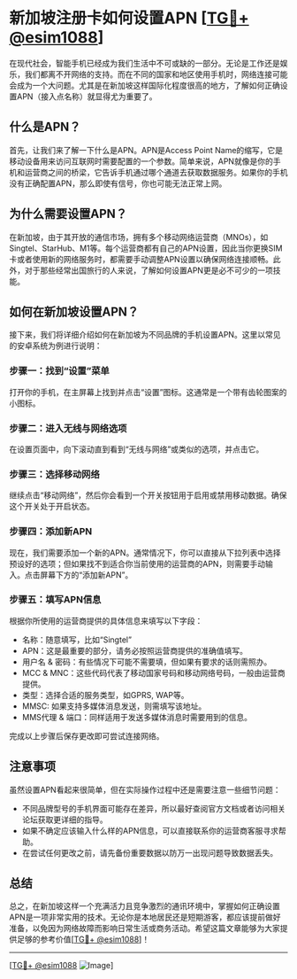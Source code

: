 # 新加坡注册卡如何设置APN [[TG💪+ @esim1088](https://t.me/s/esim1088)]

在现代社会，智能手机已经成为我们生活中不可或缺的一部分。无论是工作还是娱乐，我们都离不开网络的支持。而在不同的国家和地区使用手机时，网络连接可能会成为一个大问题。尤其是在新加坡这样国际化程度很高的地方，了解如何正确设置APN（接入点名称）就显得尤为重要了。

## 什么是APN？

首先，让我们来了解一下什么是APN。APN是Access Point Name的缩写，它是移动设备用来访问互联网时需要配置的一个参数。简单来说，APN就像是你的手机和运营商之间的桥梁，它告诉手机通过哪个通道去获取数据服务。如果你的手机没有正确配置APN，那么即使有信号，你也可能无法正常上网。

## 为什么需要设置APN？

在新加坡，由于其开放的通信市场，拥有多个移动网络运营商（MNOs），如Singtel、StarHub、M1等。每个运营商都有自己的APN设置，因此当你更换SIM卡或者使用新的网络服务时，都需要手动调整APN设置以确保网络连接顺畅。此外，对于那些经常出国旅行的人来说，了解如何设置APN更是必不可少的一项技能。

## 如何在新加坡设置APN？

接下来，我们将详细介绍如何在新加坡为不同品牌的手机设置APN。这里以常见的安卓系统为例进行说明：

### 步骤一：找到“设置”菜单

打开你的手机，在主屏幕上找到并点击“设置”图标。这通常是一个带有齿轮图案的小图标。

### 步骤二：进入无线与网络选项

在设置页面中，向下滚动直到看到“无线与网络”或类似的选项，并点击它。

### 步骤三：选择移动网络

继续点击“移动网络”，然后你会看到一个开关按钮用于启用或禁用移动数据。确保这个开关处于开启状态。

### 步骤四：添加新APN

现在，我们需要添加一个新的APN。通常情况下，你可以直接从下拉列表中选择预设好的选项；但如果找不到适合你当前使用的运营商的APN，则需要手动输入。点击屏幕下方的“添加新APN”。

### 步骤五：填写APN信息

根据你所使用的运营商提供的具体信息来填写以下字段：
- 名称：随意填写，比如“Singtel”
- APN：这是最重要的部分，请务必按照运营商提供的准确值填写。
- 用户名 & 密码：有些情况下可能不需要填，但如果有要求的话则需照办。
- MCC & MNC：这些代码代表了移动国家号码和移动网络号码，一般由运营商提供。
- 类型：选择合适的服务类型，如GPRS, WAP等。
- MMSC: 如果支持多媒体消息发送，则需填写该地址。
- MMS代理 & 端口：同样适用于发送多媒体消息时需要用到的信息。

完成以上步骤后保存更改即可尝试连接网络。

## 注意事项

虽然设置APN看起来很简单，但在实际操作过程中还是需要注意一些细节问题：
- 不同品牌型号的手机界面可能存在差异，所以最好查阅官方文档或者访问相关论坛获取更详细的指导。
- 如果不确定应该输入什么样的APN信息，可以直接联系你的运营商客服寻求帮助。
- 在尝试任何更改之前，请先备份重要数据以防万一出现问题导致数据丢失。

## 总结

总之，在新加坡这样一个充满活力且竞争激烈的通讯环境中，掌握如何正确设置APN是一项非常实用的技术。无论你是本地居民还是短期游客，都应该提前做好准备，以免因为网络故障而影响日常生活或商务活动。希望这篇文章能够为大家提供足够的参考价值[[TG💪+ @esim1088](https://t.me/s/esim1088)]！

---

[[TG💪+ @esim1088](https://t.me/s/esim1088) ![Image](https://i.postimg.cc/4NQfJmqS/Snipaste-2025-05-13-00-14-12.png)]